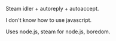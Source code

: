 Steam idler + autoreply + autoaccept.

I don't know how to use javascript.

Uses node.js, steam for node.js, boredom.